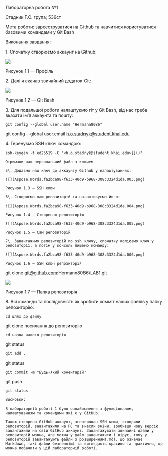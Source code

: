 ﻿Лабораторна робота №1 

Стадник Г.О. група; 536ст

Мета роботи: зарееструватися на Github та навчитися користуватися базовими командами у Git Bash 

Виконання завдання: 

1\. Спочатку створюємо аккаунт на Github:

![](Aspose.Words.fa2bca98-f633-40d9-b968-308c3324d1da.001.png)

Рисунок 1.1 — Профіль

2\. Далі я скачав звичайний додаток Git:

![](Aspose.Words.fa2bca98-f633-40d9-b968-308c3324d1da.002.png)

Рисунок 1.2 — Git Bash

3\. Для подальшої роботи налаштуємо гіт у Git Bash, від нас треба вказати ім’я аккаунта та пошту:
```
git config --global user.name "Hermann8086"
```
git config --global user.email <h.o.stadnyk@student.khai.edu>[]()

4\. Геренуємо SSH ключ командою:
```
ssh-keygen -t ed25519 -C "<h.o.stadnyk@student.khai.edu>[]()"

Отримали наш персональний файл з ключем

5\. Додаємо наш ключ до аккаунту Github у налаштуваннях:

![](Aspose.Words.fa2bca98-f633-40d9-b968-308c3324d1da.003.png)

Рисунок 1.3 — SSH ключ

6\. Створюємо наш репозиторій та налаштовуємо його:

![](Aspose.Words.fa2bca98-f633-40d9-b968-308c3324d1da.004.png)

Рисунок 1.4 — Створення репозиторію

![](Aspose.Words.fa2bca98-f633-40d9-b968-308c3324d1da.005.png)

Рисунок 1.5 — Сам репозиторій

7\. Завантажимо репозиторій по ssh ключу, спочатку копіюємо ключ у репозиторії, а потім у консоль пишемо команду:

![](Aspose.Words.fa2bca98-f633-40d9-b968-308c3324d1da.006.png)

Рисунок 1.6 — SSH ключ репозиторія
```
git clone <git@github.com>[]():Hermann8086/LAB1.git

![](Aspose.Words.fa2bca98-f633-40d9-b968-308c3324d1da.007.png)

Рисунок 1.7 — Папка репозиторія

8\. Всі команди та послідовність як зробити комміт наших файлів у папку репозиторію:
```
cd шлях до файлу
```
git clone  посилання до репозиторію
```
cd назва нашого репозиторію
```
git status
```
git add .
```
git status
```
git commit -m "Будь-який коментарій"
```
git push
```
git status

Висновки:

В лабораторній роботі 1 було ознайомлення з функціоналом, налаштуванням та командами які є у GitHub.

Також створено GitHub аккаунт, згенерован SSH ключ, створили репозиторій, завантажили на PC та внесли зміни, зробивши нову версію завантажили на свій GitHub аккаунт. Завантажувати звичайні файли у репозиторій можна, але можна у файл завантажити і вірус, тому у репозиторій завантажують файли з розширенням(.md), що означає Markdown, такі файли безпечніші та виглядають красиво та практично, що можна побачити у цій лабораторній роботі.

